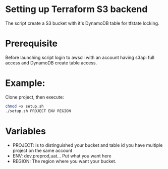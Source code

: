 # Setting up Terraform S3 backend

The script create a S3 bucket with it's DynamoDB table for tfstate locking.

# Prerequisite

Before launching script login to awscli with an account having s3api full access and DynamoDB create table access.

# Example:

Clone project, then execute:
```bash
chmod +x setup.sh
./setup.sh PROJECT ENV REGION
```

# Variables

- PROJECT: is to distinguished your bucket and table id you have multiple project on the same account
- ENV: dev,preprod,uat... Put what you want here
- REGION: The region where you want your bucket.
